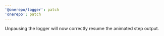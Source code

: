 ```yaml
---
'@onerepo/logger': patch
'onerepo': patch
---
```


Unpausing the logger will now correctly resume the animated step output.
